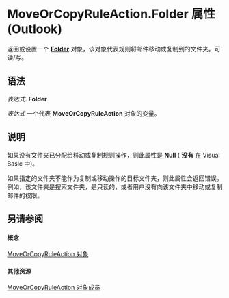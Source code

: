 
# MoveOrCopyRuleAction.Folder 属性 (Outlook)

返回或设置一个  **[Folder](3cf6cda8-6d70-666e-2643-9d9c5b9cacfc.md)** 对象，该对象代表规则将邮件移动或复制到的文件夹。可读/写。


## 语法

 _表达式_. **Folder**

 _表达式_ 一个代表 **MoveOrCopyRuleAction** 对象的变量。


## 说明

如果没有文件夹已分配给移动或复制规则操作，则此属性是 **Null** ( **没有** 在 Visual Basic 中)。

如果指定的文件夹不能作为复制或移动操作的目标文件夹，则此属性会返回错误。例如，该文件夹是搜索文件夹，是只读的，或者用户没有向该文件夹中移动或复制邮件的权限。


## 另请参阅


#### 概念


[MoveOrCopyRuleAction 对象](db951ad8-0d05-1696-acf4-c1da4fbdee33.md)
#### 其他资源


[MoveOrCopyRuleAction 对象成员](39b240af-e9a0-f28a-99eb-0d4487af972c.md)